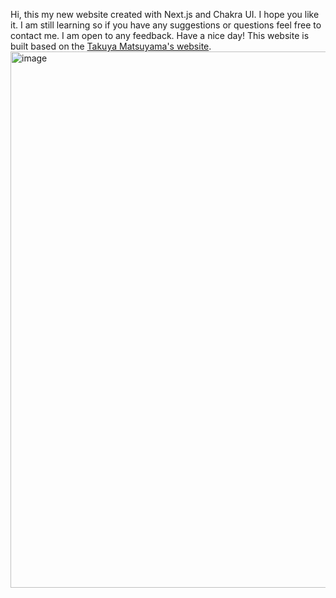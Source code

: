 Hi, this my new website created with Next.js and Chakra UI. I hope you like it. I am still learning so if you have any suggestions or questions feel free to contact me. I am open to any feedback. Have a nice day!
This website is built based on the <a href='https://www.craftz.dog/' target='_blank'>Takuya Matsuyama's website</a>.
<img width="858" alt="image" src="https://github.com/user-attachments/assets/5b32b1f8-ab09-4263-b0b3-458893901188" />
